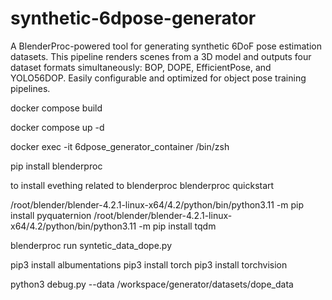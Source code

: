 # synthetic-6dpose-generator
A BlenderProc-powered tool for generating synthetic 6DoF pose estimation datasets. This pipeline renders scenes from a 3D model and outputs four dataset formats simultaneously: BOP, DOPE, EfficientPose, and YOLO56DOP. Easily configurable and optimized for object pose training pipelines.

docker compose build

docker compose up -d

docker exec -it 6dpose_generator_container /bin/zsh


pip install blenderproc

to install evething related to blenderproc 
blenderproc quickstart

/root/blender/blender-4.2.1-linux-x64/4.2/python/bin/python3.11 -m pip install pyquaternion
/root/blender/blender-4.2.1-linux-x64/4.2/python/bin/python3.11 -m pip install tqdm

blenderproc run syntetic_data_dope.py 


pip3 install albumentations
pip3 install torch
pip3 install torchvision

python3 debug.py --data /workspace/generator/datasets/dope_data
